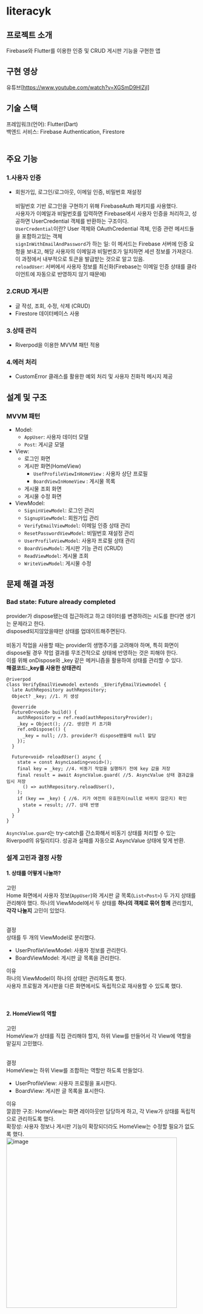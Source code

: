 # literacyk
## 프로젝트 소개
Firebase와 Flutter를 이용한 인증 및 CRUD 게시판 기능을 구현한 앱

## 구현 영상
유튜브[https://www.youtube.com/watch?v=XGSmD9HlZjI]

## 기술 스택
프레임워크(언어): Flutter(Dart)<br>
백엔드 서비스: Firebase Authentication, Firestore
<br><br>

## 주요 기능
### 1.사용자 인증
   - 회원가입, 로그인/로그아웃, 이메일 인증, 비밀번호 재설정 <br><br>
비밀번호 기반 로그인을 구현하기 위해 FirebaseAuth 패키지를 사용했다.<br>
사용자가 이메일과 비밀번호를 입력하면 Firebase에서 사용자 인증을 처리하고, 성공하면 UserCredential 객체를 반환하는 구조이다.<br>
`UserCredential`이란? User 객체와 OAuthCredential 객체, 인증 관련 메서드들을 포함하고있는 객체<br>
`signInWithEmailAndPassword`가 하는 일: 이 메서드는 Firebase 서버에 인증 요청을 보내고, 해당 사용자의 이메일과 비밀번호가 일치하면 세션 정보를 가져온다. 이 과정에서 내부적으로 토큰을 발급받는 것으로 알고 있음.<br>
`reloadUser`: 서버에서 사용자 정보를 최신화(Firebase는 이메일 인증 상태를 클라이언트에 자동으로 반영하지 않기 때문에)


### 2.CRUD 게시판
   - 글 작성, 조회, 수정, 삭제 (CRUD)
   - Firestore 데이터베이스 사용

### 3.상태 관리
   - Riverpod을 이용한 MVVM 패턴 적용

### 4.에러 처리
   - CustomError 클래스를 활용한 예외 처리 및 사용자 친화적 메시지 제공

## 설계 및 구조
### MVVM 패턴
- Model:
   - `AppUser`: 사용자 데이터 모델
   - `Post`: 게시글 모델
- View:
   - 로그인 화면
   - 게시판 화면(HomeView)
      - `UsefProfileViewInHomeView` : 사용자 상단 프로필
      - `BoardViewInHomeView` : 게시물 목록
   - 게시물 조회 화면
   - 게시물 수정 화면
- ViewModel:
   - `SigninViewModel`: 로그인 관리  
   - `SignupViewModel`: 회원가입 관리  
   - `VerifyEmailViewModel`: 이메일 인증 상태 관리  
   - `ResetPasswordViewModel`: 비밀번호 재설정 관리  
   - `UserProfileViewModel`: 사용자 프로필 상태 관리  
   - `BoardViewModel`: 게시판 기능 관리 (CRUD)
   - `ReadViewModel`: 게시물 조회
   - `WriteViewModel`: 게시물 수정

## 문제 해결 과정
### Bad state: Future already completed
provider가 dispose됐는데 접근하려고 하고 데이터를 변경하려는 시도를 한다면 생기는 문제라고 한다. <br>
disposed되지않았을때만 상태를 업데이트해주면된다.
<br> <br>
비동기 작업을 사용할 때는 provider의 생명주기를 고려해야 하며, 특히 화면이 dispose될 경우 작업 결과를 무조건적으로 상태에 반영하는 것은 피해야 한다. <br>
이를 위해 onDispose와 _key 같은 메커니즘을 활용하여 상태를 관리할 수 있다.<br>
**해결코드:_key를 사용한 상태관리**
```
@riverpod
class VerifyEmailViewmodel extends _$VerifyEmailViewmodel {
  late AuthRepository authRepository;
  Object? _key; //1. 키 생성

  @override
  FutureOr<void> build() {
    authRepository = ref.read(authRepositoryProvider);
    _key = Object(); //2. 생성한 키 초기화
    ref.onDispose(() {
      _key = null; //3. provider가 dispose됐을때 null 할당
    });
  }

  Future<void> reloadUser() async {
    state = const AsyncLoading<void>();
    final key = _key; //4. 비동기 작업을 실행하기 전에 key 값을 저장
    final result = await AsyncValue.guard( //5. AsyncValue 상태 결과값을 임시 저장
      () => authRepository.reloadUser(),
    );
    if (key == _key) { //6. 키가 여전히 유효한지(null로 바뀌지 않은지) 확인
      state = result; //7. 상태 반영
    }
  }
}
```
`AsyncValue.guard`는 try-catch를 간소화해서 비동기 상태를 처리할 수 있는 Riverpod의 유틸리티다.
성공과 실패를 자동으로 AsyncValue 상태에 맞게 반환.

### 설계 고민과 결정 사항
#### 1. 상태를 어떻게 나눌까?
고민 <br>
Home 화면에서 사용자 정보(`AppUser`)와 게시판 글 목록(`List<Post>`) 두 가지 상태를 관리해야 했다.
하나의 ViewModel에서 두 상태를 **하나의 객체로 묶어 함께** 관리할지, **각각 나눌지** 고민이 있었다.
<br><br>

결정 <br>
상태를 두 개의 ViewModel로 분리했다.
- UserProfileViewModel: 사용자 정보를 관리한다.
- BoardViewModel: 게시판 글 목록을 관리한다.

이유<br>
하나의 ViewModel이 하나의 상태만 관리하도록 했다.<br>
사용자 프로필과 게시판을 다른 화면에서도 독립적으로 재사용할 수 있도록 했다.<br>
<br><br>
#### 2. HomeView의 역할
고민<br>
HomeView가 상태를 직접 관리해야 할지, 하위 View를 만들어서 각 View에 역할을 맡길지 고민했다.
<br><br>

결정<br>
HomeView는 하위 View를 조합하는 역할만 하도록 만들었다.
- UserProfileView: 사용자 프로필을 표시한다.
- BoardView: 게시판 글 목록을 표시한다.

이유<br>
깔끔한 구조: HomeView는 화면 레이아웃만 담당하게 하고, 각 View가 상태를 독립적으로 관리하도록 했다.<br>
확장성: 사용자 정보나 게시판 기능이 확장되더라도 HomeView는 수정할 필요가 없도록 했다.<br>
<img width="450" alt="image" src="https://github.com/user-attachments/assets/274b77f1-c029-413e-aec5-9302d4f9bd3e" />



